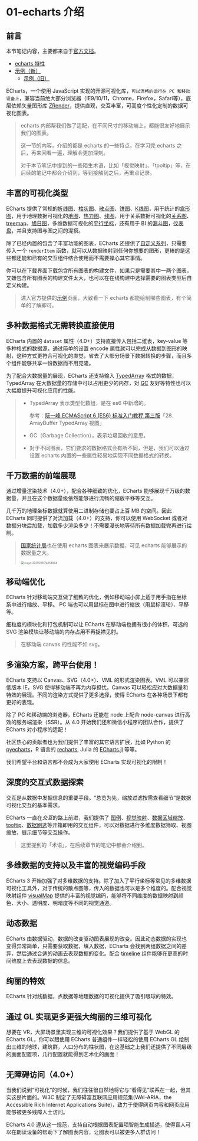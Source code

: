 # 01-echarts 介绍

## 前言

本节笔记内容，主要都来自于[官方文档](https://echarts.apache.org/zh/index.html)。

- [echarts 特性](https://echarts.apache.org/zh/feature.html#chart-types)
- [示例（新）](https://echarts.apache.org/examples/zh/index.html)
  - [示例（旧）](https://echarts.apache.org/v4/examples/zh/index.html#chart-type-pie)

ECharts，一个使用 JavaScript 实现的开源可视化库，`可以流畅的运行在 PC 和移动设备上`，兼容当前绝大部分浏览器（IE9/10/11，Chrome，Firefox，Safari等），底层依赖矢量图形库 [ZRender](https://github.com/ecomfe/zrender)，提供直观，交互丰富，可高度个性化定制的数据可视化图表。

> echarts 内部帮我们做了适配，在不同尺寸的移动端上，都能很友好地展示我们的图表。
>
> 这一节的内容，介绍的都是 echarts 的一些特点，在学习完 echarts 之后，再来回看一遍，理解会更加深刻。
>
> 对于本节笔记中提到的一些陌生术语，比如「视觉映射」、「tooltip」等，在后续的笔记中都会介绍到，等到接触到之后，再重点记录。

## 丰富的可视化类型

ECharts 提供了常规的[折线图](https://echarts.apache.org/zh/option.html#series-line)、[柱状图](https://echarts.apache.org/zh/option.html#series-bar)、[散点图](https://echarts.apache.org/zh/option.html#series-scatter)、[饼图](https://echarts.apache.org/zh/option.html#series-pie)、[K线图](https://echarts.apache.org/zh/option.html#series-candlestick)，用于统计的[盒形图](https://echarts.apache.org/zh/option.html#series-boxplot)，用于地理数据可视化的[地图](https://echarts.apache.org/zh/option.html#series-map)、[热力图](https://echarts.apache.org/zh/option.html#series-heatmap)、[线图](https://echarts.apache.org/zh/option.html#series-lines)，用于关系数据可视化的[关系图](https://echarts.apache.org/zh/option.html#series-graph)、[treemap](https://echarts.apache.org/zh/option.html#series-treemap)、[旭日图](https://echarts.apache.org/zh/option.html#series-sunburst)，多维数据可视化的[平行坐标](https://echarts.apache.org/zh/option.html#series-parallel)，还有用于 BI 的[漏斗图](https://echarts.apache.org/zh/option.html#series-funnel)，[仪表盘](https://echarts.apache.org/zh/option.html#series-gauge)，并且支持图与图之间的混搭。



除了已经内置的包含了丰富功能的图表，ECharts 还提供了[自定义系列](https://echarts.apache.org/zh/option.html#series-custom)，只需要传入一个 `renderItem` 函数，就可以从数据映射到任何你想要的图形，更棒的是这些都还能和已有的交互组件结合使用而不需要操心其它事情。



你可以在下载界面下载包含所有图表的构建文件，如果只是需要其中一两个图表，又嫌包含所有图表的构建文件太大，也可以在在线构建中选择需要的图表类型后自定义构建。

> 进入官方提供的[示例](https://echarts.apache.org/examples/zh/index.html)页面，大致看一下 echarts 都能绘制哪些图表，有个简单的了解即可。

## 多种数据格式无需转换直接使用

ECharts 内置的 `dataset` 属性（4.0+）支持直接传入包括二维表，key-value 等多种格式的数据源，通过简单的设置 encode 属性就可以完成从数据到图形的映射，这种方式更符合可视化的直觉，省去了大部分场景下数据转换的步骤，而且多个组件能够共享一份数据而不用克隆。



为了配合大数据量的展现，ECharts 还支持输入 [TypedArray](https://developer.mozilla.org/zh-CN/docs/Web/JavaScript/Reference/Global_Objects/TypedArray) 格式的数据，TypedArray 在大数据量的存储中可以占用更少的内存，对 [GC](https://zh.wikipedia.org/wiki/%E5%9E%83%E5%9C%BE%E5%9B%9E%E6%94%B6_(%E8%A8%88%E7%AE%97%E6%A9%9F%E7%A7%91%E5%AD%B8)) 友好等特性也可以大幅度提升可视化应用的性能。

> - TypedArray 表示类型化数组，是在 es6 中新增的。
>
>   参考：[阮一峰 ECMAScript 6 (ES6) 标准入门教程 第三版](https://www.bookstack.cn/books/es6-3rd)「28. ArrayBuffer TypedArray 视图」
>
> - GC（Garbage Collection），表示垃圾回收的意思。
> - 对于不同图表，它们要求的数据格式会有所不同，但是，我们可以通过设置 echarts 内置的一些属性轻易地实现不同数据格式的转换。

## 千万数据的前端展现

通过增量渲染技术（4.0+），配合各种细致的优化，ECharts 能够展现千万级的数据量，并且在这个数据量级依然能够进行流畅的缩放平移等交互。



几千万的地理坐标数据就算使用二进制存储也要占上百 MB 的空间。因此 ECharts 同时提供了对流加载（4.0+）的支持，你可以使用 WebSocket 或者对数据分块后加载，加载多少渲染多少！不需要漫长地等待所有数据加载完再进行绘制。

> [国家统计局](http://www.stats.gov.cn/)也在使用 echarts 图表来展示数据，可见 echarts 能够展示的数据量之大。
>
> <img src="https://gitee.com/dahuyou_top/pic-bed/raw/master/uPic/image-20211216174854844.png" alt="image-20211216174854844" style="zoom:50%;" />

## 移动端优化

ECharts 针对移动端交互做了细致的优化，例如移动端小屏上适于用手指在坐标系中进行缩放、平移。 PC 端也可以用鼠标在图中进行缩放（用鼠标滚轮）、平移等。



细粒度的模块化和打包机制可以让 ECharts 在移动端也拥有很小的体积，可选的 SVG 渲染模块让移动端的内存占用不再捉襟见肘。

> 在移动端 canvas 的性能不如 svg。

## 多渲染方案，跨平台使用！

ECharts 支持以 Canvas、SVG（4.0+）、VML 的形式渲染图表。VML 可以兼容低版本 IE，SVG 使得移动端不再为内存担忧，Canvas 可以轻松应对大数据量和特效的展现。不同的渲染方式提供了更多选择，使得 ECharts 在各种场景下都有更好的表现。



除了 PC 和移动端的浏览器，ECharts 还能在 node 上配合 node-canvas 进行高效的服务端渲染（SSR）。从 4.0 开始我们还和微信小程序的团队合作，提供了 ECharts 对小程序的适配！



社区热心的贡献者也为我们提供了丰富的其它语言扩展，比如 Python 的[pyecharts](https://github.com/pyecharts/pyecharts)，R 语言的 [recharts](https://github.com/cosname/recharts), Julia 的 [ECharts.jl](https://github.com/randyzwitch/ECharts.jl) 等等。

我们希望平台和语言都不会成为大家使用 ECharts 实现可视化的限制！



## 深度的交互式数据探索

交互是从数据中发掘信息的重要手段。“总览为先，缩放过滤按需查看细节”是数据可视化交互的基本需求。



ECharts 一直在*交互*的路上前进，我们提供了 [图例](https://echarts.apache.org/zh/option.html#legend)、[视觉映射](https://echarts.apache.org/zh/option.html#visualMap)、[数据区域缩放](https://echarts.apache.org/zh/option.html#dataZoom)、[tooltip](https://echarts.apache.org/zh/option.html#tooltip)、[数据刷选](https://echarts.apache.org/zh/option.html#brush)等开箱即用的交互组件，可以对数据进行多维度数据筛取、视图缩放、展示细节等交互操作。

> 这里提到的「术语」，在后续章节的笔记中都会介绍到。

## 多维数据的支持以及丰富的视觉编码手段

ECharts 3 开始加强了对多维数据的支持。除了加入了平行坐标等常见的多维数据可视化工具外，对于传统的散点图等，传入的数据也可以是多个维度的。配合视觉映射组件 [visualMap](https://echarts.apache.org/zh/option.html#visualMap) 提供的丰富的视觉编码，能够将不同维度的数据映射到颜色、大小、透明度、明暗度等不同的视觉通道。

## 动态数据

ECharts 由数据驱动，数据的改变驱动图表展现的改变。因此动态数据的实现也变得异常简单，只需要获取数据，填入数据，ECharts 会找到两组数据之间的差异，然后通过合适的动画去表现数据的变化。配合 [timeline](https://echarts.apache.org/zh/option.html#timeline) 组件能够在更高的时间维度上去表现数据的信息。

## 绚丽的特效

ECharts 针对线数据，点数据等地理数据的可视化提供了吸引眼球的特效。

## 通过 GL 实现更多更强大绚丽的三维可视化

想要在 VR，大屏场景里实现三维的可视化效果？我们提供了基于 WebGL 的 ECharts GL，你可以跟使用 ECharts 普通组件一样轻松的使用 ECharts GL 绘制出三维的地球，建筑群，人口分布的柱状图，在这基础之上我们还提供了不同层级的画面配置项，几行配置就能得到艺术化的画面！

## 无障碍访问（4.0+）

当我们说到“可视化”的时候，我们往往很自然地将它与“看得⻅”联系在一起，但其实这是片面的。W3C 制定了无障碍富互联网应用规范集(WAI-ARIA，the Accessible Rich Internet Applications Suite)，致力于使得网⻚内容和网⻚应用能够被更多残障人士访问。



ECharts 4.0 遵从这一规范，支持自动根据图表配置项智能生成描述，使得盲人可以在朗读设备的帮助下了解图表内容，让图表可以被更多人群访问！